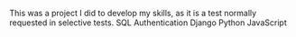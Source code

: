 This was a project I did to develop my skills, as it is a test normally requested in selective tests.
SQL
Authentication
Django
Python
JavaScript
